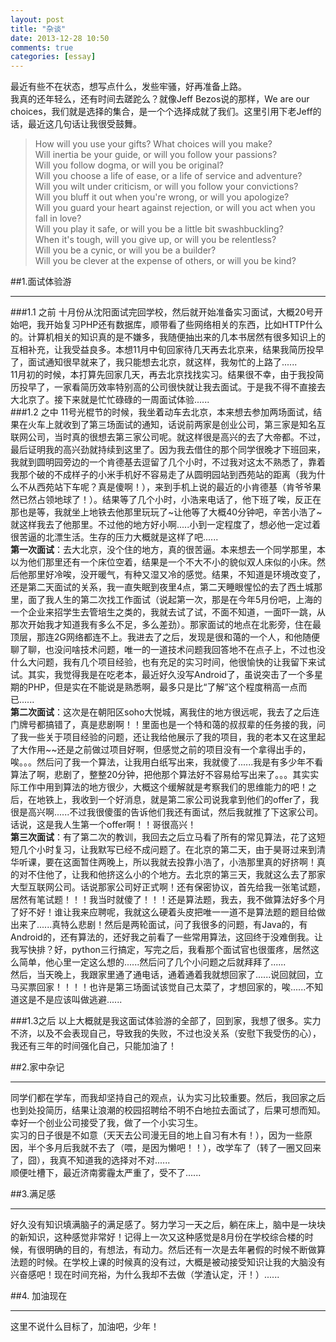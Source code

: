 ```yaml
---
layout: post
title: "杂谈"
date: 2013-12-28 10:50
comments: true
categories: [essay]
---
```



最近有些不在状态，想写点什么，发些牢骚，好再准备上路。    
我真的还年轻么，还有时间去蹉跎么？就像Jeff Bezos说的那样，We are our choices，我们就是选择的集合，是一个个选择成就了我们。这里引用下老Jeff的话，最近这几句话让我很受鼓舞。    

<!--more-->
> How will you use your gifts? What choices will you make?     
> Will inertia be your guide, or will you follow your passions?     
> Will you follow dogma, or will you be original?     
> Will you choose a life of ease, or a life of service and adventure?     
> Will you wilt under criticism, or will you follow your convictions?     
> Will you bluff it out when you're wrong, or will you apologize?     
> Will you guard your heart against rejection, or will you act when you fall in love?     
> Will you play it safe, or will you be a little bit swashbuckling?     
> When it's tough, will you give up, or will you be relentless?     
> Will you be a cynic, or will you be a builder?    
> Will you be clever at the expense of others, or will you be kind?     



##1.面试体验游
*****

###1.1 之前
十月份从沈阳面试完回学校，然后就开始准备实习面试，大概20号开始吧，我开始复习PHP还有数据库，顺带看了些网络相关的东西，比如HTTP什么的。计算机相关的知识真的是不嫌多，我随便抽出来的几本书居然有很多知识上的互相补充，让我受益良多。本想11月中旬回家待几天再去北京来，结果我简历投早了，面试通知很早就来了，我只能想去北京，就这样，我匆忙的上路了......    
11月初的时候，本打算先回家几天，再去北京找找实习。结果很不幸，由于我投简历投早了，一家看简历效率特别高的公司很快就让我去面试。于是我不得不直接去大北京了。接下来就是忙忙碌碌的一周面试体验......       
###1.2 之中 
11号光棍节的时候，我坐着动车去北京，本来想去参加两场面试，结果在火车上就收到了第三场面试的通知，话说前两家是创业公司，第三家是知名互联网公司，当时真的很想去第三家公司呢。就这样很是高兴的去了大帝都。不过，最后证明我的高兴劲就持续到这里了。因为我去借住的那个同学很晚才下班回来，我就到圆明园旁边的一个肯德基去逗留了几个小时，不过我对这太不熟悉了，靠着我那个破的不成样子的小米手机好不容易走了从圆明园站到西苑站的距离（我为什么不从西苑站下车呢？真是傻啊！），来到手机上说的最近的小肯德基（肯爷爷果然已然占领地球了！）。结果等了几个小时，小浩来电话了，他下班了唉，反正在那也是等，我就坐上地铁去他那里玩玩了~让他等了大概40分钟吧，辛苦小浩了~就这样我去了他那里。不过他的地方好小啊.....小到一定程度了，想必他一定过着很苦逼的北漂生活。生存的压力大概就是这样了吧......    
**第一次面试**：去大北京，没个住的地方，真的很苦逼。本来想去一个同学那里，本以为他们那里还有一个床位空着，结果是一个不大不小的貌似双人床似的小床。然后他那里好冷唉，没开暖气，有种又湿又冷的感觉。结果，不知道是环境改变了，还是第二天面试的关系，我一直失眠到夜里4点，第二天睡眼惺忪的去了西土城那里，面了我人生的第二次找工作面试（说起第一次，那是在今年5月份吧，上海的一个企业来招学生去管培生之类的，我就去试了试，不面不知道，一面吓一跳，从那次开始我才知道我有多么不足，多么差劲）。那家面试的地点在北影旁，住在最顶层，那连2G网络都连不上。我进去了之后，发现是很和蔼的一个人，和他随便聊了聊，也没问啥技术问题，唯一的一道技术问题我回答地不在点子上，不过也没什么大问题，我有几个项目经验，也有充足的实习时间，他很愉快的让我留下来试试。其实，我觉得我是在吃老本，最近好久没写Android了，虽说突击了一个多星期的PHP，但是实在不能说是熟悉啊，最多只是比“了解”这个程度稍高一点而已......    
**第二次面试**：这次是在朝阳区soho大悦城，离我住的地方很远呢，我去了之后连门牌号都搞错了，真是悲剧啊！！里面也是一个特和蔼的叔叔辈的任务接的我，问了我一些关于项目经验的问题，还让我给他展示了我的项目，我的老本又在这里起了大作用~~还是之前做过项目好啊，但感觉之前的项目没有一个拿得出手的，唉。。。然后问了我一个算法，让我用白纸写出来，我就傻了......我是有多少年不看算法了啊，悲剧了，整整20分钟，把他那个算法好不容易给写出来了。。。其实实际工作中用到算法的地方很少，大概这个缓解就是考察我们的思维能力的吧！之后，在地铁上，我收到一个好消息，就是第二家公司说我拿到他们的offer了，我很是高兴啊......不过我很傻蛋的告诉他们我还有面试，然后我就推了下这家公司。话说，这是我人生第一个offer啊！！哥很高兴！    
**第三次面试**：有了第二次的教训，我回去之后立马看了所有的常见算法，花了这短短几个小时复习，让我默写已经不成问题了。在北京的第二天，由于昊哥过来到清华听课，要在这面暂住两晚上，所以我就去投靠小浩了，小浩那里真的好挤啊！真的对不住他了，让我和他挤这么小的个地方。去北京的第三天，我就这么去了那家大型互联网公司。话说那家公司好正式啊！还有保密协议，首先给我一张笔试题，居然有笔试题！！！我当时就傻了！！！还是算法题，我去，我不做算法好多个月了好不好！谁让我来应聘呢，我就这么硬着头皮把唯一一道不是算法题的题目给做出来了......真特么悲剧！然后是两轮面试，问了我很多的问题，有Java的，有Android的，还有算法的，还好我之前看了一些常用算法，这回终于没难倒我。让我写快排？好，python三行搞定，写完之后，我看那个面试官也很蛋疼，居然这么简单，他心里一定这么想的......然后问了几个小问题之后就拜拜了......    
然后，当天晚上，我跟家里通了通电话，通着通着我就想回家了......说回就回，立马买票回家！！！！也许是第三场面试该觉自己太菜了，才想回家的，唉......不知道这是不是应该叫做逃避......    
    
###1.3之后
以上大概就是我这面试体验游的全部了，回到家，我想了很多。实力不济，以及不会表现自己，导致我的失败，不过也没关系（安慰下我受伤的心），我还有三年的时间强化自己，只能加油了！    

##2.家中杂记
*****
同学们都在学车，而我却坚持自己的观点，认为实习比较重要。然后，我回家之后也到处投简历，结果让浪潮的校园招聘给不明不白地拉去面试了，后果可想而知。幸好一个创业公司接受了我，做了一个小实习生。    
实习的日子很是不如意（天天去公司漫无目的地上自习有木有！），因为一些原因，半个多月后我就不去了（喂，是因为懒吧！！），改学车了（转了一圈又回来了，囧），我真不知道我的选择对不对......        
顺便吐槽下，最近济南雾霾太严重了，受不了......     


##3.满足感
*****
好久没有知识填满脑子的满足感了。努力学习一天之后，躺在床上，脑中是一块块的新知识，这种感觉非常好！记得上一次又这种感觉是8月份在学校综合楼的时候，有很明确的目的，有想法，有动力。然后还有一次是去年暑假的时候不断做算法题的时候。在学校上课的时候真的没有过，大概是被动接受知识让我的大脑没有兴奋感吧！现在时间充裕，为什么我却不去做（学渣认定，汗！）......


##4. 加油现在
*****
这里不说什么目标了，加油吧，少年！


